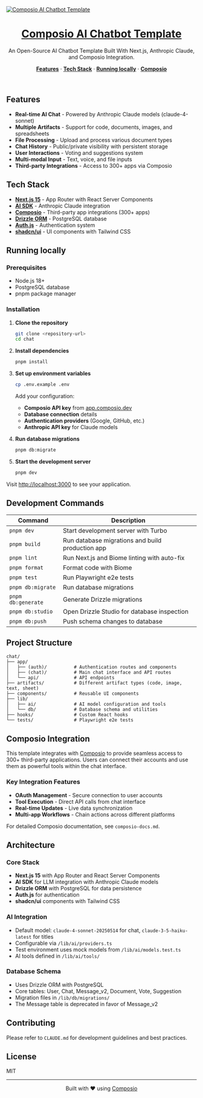 <a href="https://composio.dev">
  <img alt="Composio AI Chatbot Template" src="https://og.composio.dev/api/og?title=chat.composio.dev">
  <h1 align="center">Composio AI Chatbot Template</h1>
</a>

<p align="center">
  An Open-Source AI Chatbot Template Built With Next.js, Anthropic Claude, and Composio Integration.
</p>

<p align="center">
  <a href="#features"><strong>Features</strong></a> ·
  <a href="#tech-stack"><strong>Tech Stack</strong></a> ·
  <a href="#running-locally"><strong>Running locally</strong></a> ·
  <a href="#composio-integration"><strong>Composio</strong></a>
</p>
<br/>

## Features

- **Real-time AI Chat** - Powered by Anthropic Claude models (claude-4-sonnet)
- **Multiple Artifacts** - Support for code, documents, images, and spreadsheets
- **File Processing** - Upload and process various document types
- **Chat History** - Public/private visibility with persistent storage
- **User Interactions** - Voting and suggestions system
- **Multi-modal Input** - Text, voice, and file inputs
- **Third-party Integrations** - Access to 300+ apps via Composio

## Tech Stack

- **[Next.js 15](https://nextjs.org)** - App Router with React Server Components
- **[AI SDK](https://sdk.vercel.ai)** - Anthropic Claude integration
- **[Composio](https://composio.dev)** - Third-party app integrations (300+ apps)
- **[Drizzle ORM](https://orm.drizzle.team)** - PostgreSQL database
- **[Auth.js](https://authjs.dev)** - Authentication system
- **[shadcn/ui](https://ui.shadcn.com)** - UI components with Tailwind CSS

## Running locally

### Prerequisites

- Node.js 18+
- PostgreSQL database
- pnpm package manager

### Installation

1. **Clone the repository**

   ```bash
   git clone <repository-url>
   cd chat
   ```

2. **Install dependencies**

   ```bash
   pnpm install
   ```

3. **Set up environment variables**

   ```bash
   cp .env.example .env
   ```

   Add your configuration:

   - **Composio API key** from [app.composio.dev](https://app.composio.dev/developers)
   - **Database connection** details
   - **Authentication providers** (Google, GitHub, etc.)
   - **Anthropic API key** for Claude models

4. **Run database migrations**

   ```bash
   pnpm db:migrate
   ```

5. **Start the development server**
   ```bash
   pnpm dev
   ```

Visit [http://localhost:3000](http://localhost:3000) to see your application.

## Development Commands

| Command            | Description                                      |
| ------------------ | ------------------------------------------------ |
| `pnpm dev`         | Start development server with Turbo              |
| `pnpm build`       | Run database migrations and build production app |
| `pnpm lint`        | Run Next.js and Biome linting with auto-fix      |
| `pnpm format`      | Format code with Biome                           |
| `pnpm test`        | Run Playwright e2e tests                         |
| `pnpm db:migrate`  | Run database migrations                          |
| `pnpm db:generate` | Generate Drizzle migrations                      |
| `pnpm db:studio`   | Open Drizzle Studio for database inspection      |
| `pnpm db:push`     | Push schema changes to database                  |

## Project Structure

```
chat/
├── app/
│   ├── (auth)/          # Authentication routes and components
│   ├── (chat)/          # Main chat interface and API routes
│   └── api/             # API endpoints
├── artifacts/           # Different artifact types (code, image, text, sheet)
├── components/          # Reusable UI components
├── lib/
│   ├── ai/              # AI model configuration and tools
│   └── db/              # Database schema and utilities
├── hooks/               # Custom React hooks
└── tests/               # Playwright e2e tests
```

## Composio Integration

This template integrates with [Composio](https://composio.dev) to provide seamless access to 300+ third-party applications. Users can connect their accounts and use them as powerful tools within the chat interface.

### Key Integration Features

- **OAuth Management** - Secure connection to user accounts
- **Tool Execution** - Direct API calls from chat interface
- **Real-time Updates** - Live data synchronization
- **Multi-app Workflows** - Chain actions across different platforms

For detailed Composio documentation, see `composio-docs.md`.

## Architecture

### Core Stack

- **Next.js 15** with App Router and React Server Components
- **AI SDK** for LLM integration with Anthropic Claude models
- **Drizzle ORM** with PostgreSQL for data persistence
- **Auth.js** for authentication
- **shadcn/ui** components with Tailwind CSS

### AI Integration

- Default model: `claude-4-sonnet-20250514` for chat, `claude-3-5-haiku-latest` for titles
- Configurable via `/lib/ai/providers.ts`
- Test environment uses mock models from `/lib/ai/models.test.ts`
- AI tools defined in `/lib/ai/tools/`

### Database Schema

- Uses Drizzle ORM with PostgreSQL
- Core tables: User, Chat, Message_v2, Document, Vote, Suggestion
- Migration files in `/lib/db/migrations/`
- The Message table is deprecated in favor of Message_v2

## Contributing

Please refer to `CLAUDE.md` for development guidelines and best practices.

## License

MIT

---

<p align="center">
  Built with ❤️ using <a href="https://composio.dev">Composio</a>
</p>
